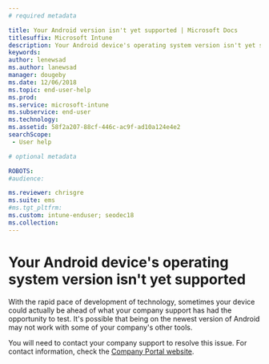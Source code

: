 ```yaml
---
# required metadata

title: Your Android version isn't yet supported | Microsoft Docs
titlesuffix: Microsoft Intune
description: Your Android device's operating system version isn't yet supported.
keywords:
author: lenewsad
ms.author: lanewsad
manager: dougeby
ms.date: 12/06/2018
ms.topic: end-user-help
ms.prod:
ms.service: microsoft-intune
ms.subservice: end-user
ms.technology:
ms.assetid: 58f2a207-88cf-446c-ac9f-ad10a124e4e2
searchScope:
 - User help

# optional metadata

ROBOTS:  
#audience:

ms.reviewer: chrisgre
ms.suite: ems
#ms.tgt_pltfrm:
ms.custom: intune-enduser; seodec18
ms.collection: 
---
```

# Your Android device's operating system version isn't yet supported

With the rapid pace of development of technology, sometimes your device could actually be ahead of what your company support has had the opportunity to test. It's possible that being on the newest version of Android may not work with some of your company's other tools.

You will need to contact your company support to resolve this issue. For contact information, check the [Company Portal website](https://go.microsoft.com/fwlink/?linkid=2010980).
